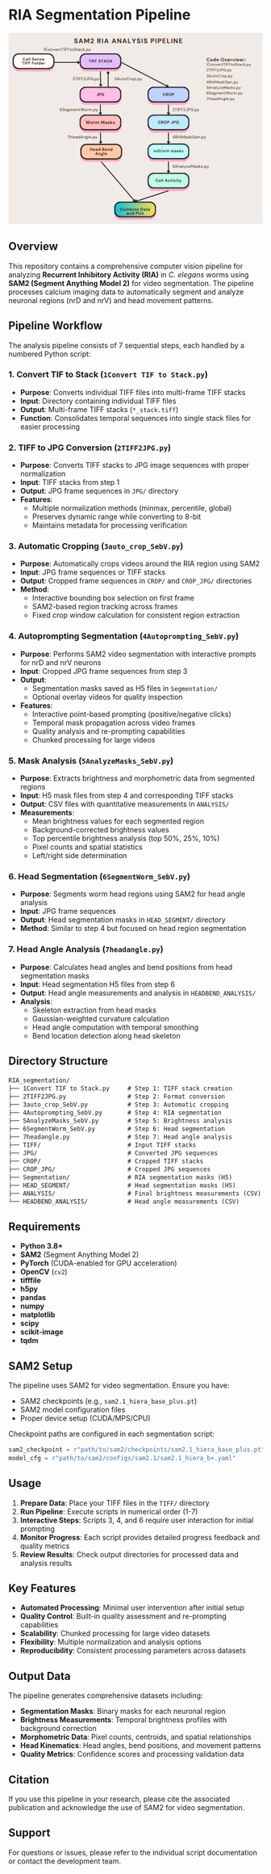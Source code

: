 # RIA Segmentation Pipeline

![Workflow Overview](workflow.png)

## Overview

This repository contains a comprehensive computer vision pipeline for analyzing **Recurrent Inhibitory Activity (RIA)** in *C. elegans* worms using **SAM2 (Segment Anything Model 2)** for video segmentation. The pipeline processes calcium imaging data to automatically segment and analyze neuronal regions (nrD and nrV) and head movement patterns.

## Pipeline Workflow

The analysis pipeline consists of 7 sequential steps, each handled by a numbered Python script:

### 1. **Convert TIF to Stack** (`1Convert TIF to Stack.py`)
- **Purpose**: Converts individual TIFF files into multi-frame TIFF stacks
- **Input**: Directory containing individual TIFF files
- **Output**: Multi-frame TIFF stacks (`*_stack.tiff`)
- **Function**: Consolidates temporal sequences into single stack files for easier processing

### 2. **TIFF to JPG Conversion** (`2TIFF2JPG.py`)
- **Purpose**: Converts TIFF stacks to JPG image sequences with proper normalization
- **Input**: TIFF stacks from step 1
- **Output**: JPG frame sequences in `JPG/` directory
- **Features**: 
  - Multiple normalization methods (minmax, percentile, global)
  - Preserves dynamic range while converting to 8-bit
  - Maintains metadata for processing verification

### 3. **Automatic Cropping** (`3auto_crop_SebV.py`)
- **Purpose**: Automatically crops videos around the RIA region using SAM2
- **Input**: JPG frame sequences or TIFF stacks
- **Output**: Cropped frame sequences in `CROP/` and `CROP_JPG/` directories
- **Method**: 
  - Interactive bounding box selection on first frame
  - SAM2-based region tracking across frames
  - Fixed crop window calculation for consistent region extraction

### 4. **Autoprompting Segmentation** (`4Autoprompting_SebV.py`)
- **Purpose**: Performs SAM2 video segmentation with interactive prompts for nrD and nrV neurons
- **Input**: Cropped JPG frame sequences from step 3
- **Output**: 
  - Segmentation masks saved as H5 files in `Segmentation/`
  - Optional overlay videos for quality inspection
- **Features**:
  - Interactive point-based prompting (positive/negative clicks)
  - Temporal mask propagation across video frames
  - Quality analysis and re-prompting capabilities
  - Chunked processing for large videos

### 5. **Mask Analysis** (`5AnalyzeMasks_SebV.py`)
- **Purpose**: Extracts brightness and morphometric data from segmented regions
- **Input**: H5 mask files from step 4 and corresponding TIFF stacks
- **Output**: CSV files with quantitative measurements in `ANALYSIS/`
- **Measurements**:
  - Mean brightness values for each segmented region
  - Background-corrected brightness values
  - Top percentile brightness analysis (top 50%, 25%, 10%)
  - Pixel counts and spatial statistics
  - Left/right side determination

### 6. **Head Segmentation** (`6SegmentWorm_SebV.py`)
- **Purpose**: Segments worm head regions using SAM2 for head angle analysis
- **Input**: JPG frame sequences
- **Output**: Head segmentation masks in `HEAD_SEGMENT/` directory
- **Method**: Similar to step 4 but focused on head region segmentation

### 7. **Head Angle Analysis** (`7headangle.py`)
- **Purpose**: Calculates head angles and bend positions from head segmentation masks
- **Input**: Head segmentation H5 files from step 6
- **Output**: Head angle measurements and analysis in `HEADBEND_ANALYSIS/`
- **Analysis**:
  - Skeleton extraction from head masks
  - Gaussian-weighted curvature calculation
  - Head angle computation with temporal smoothing
  - Bend location detection along head skeleton

## Directory Structure

```
RIA_segmentation/
├── 1Convert TIF to Stack.py     # Step 1: TIFF stack creation
├── 2TIFF2JPG.py                 # Step 2: Format conversion
├── 3auto_crop_SebV.py           # Step 3: Automatic cropping
├── 4Autoprompting_SebV.py       # Step 4: RIA segmentation
├── 5AnalyzeMasks_SebV.py        # Step 5: Brightness analysis
├── 6SegmentWorm_SebV.py         # Step 6: Head segmentation
├── 7headangle.py                # Step 7: Head angle analysis
├── TIFF/                        # Input TIFF stacks
├── JPG/                         # Converted JPG sequences
├── CROP/                        # Cropped TIFF stacks
├── CROP_JPG/                    # Cropped JPG sequences
├── Segmentation/                # RIA segmentation masks (H5)
├── HEAD_SEGMENT/                # Head segmentation masks (H5)
├── ANALYSIS/                    # Final brightness measurements (CSV)
└── HEADBEND_ANALYSIS/           # Head angle measurements (CSV)
```

## Requirements

- **Python 3.8+**
- **SAM2** (Segment Anything Model 2)
- **PyTorch** (CUDA-enabled for GPU acceleration)
- **OpenCV** (`cv2`)
- **tifffile**
- **h5py**
- **pandas**
- **numpy**
- **matplotlib**
- **scipy**
- **scikit-image**
- **tqdm**

## SAM2 Setup

The pipeline uses SAM2 for video segmentation. Ensure you have:
- SAM2 checkpoints (e.g., `sam2.1_hiera_base_plus.pt`)
- SAM2 model configuration files
- Proper device setup (CUDA/MPS/CPU)

Checkpoint paths are configured in each segmentation script:
```python
sam2_checkpoint = r"path/to/sam2/checkpoints/sam2.1_hiera_base_plus.pt"
model_cfg = r"path/to/sam2/configs/sam2.1/sam2.1_hiera_b+.yaml"
```

## Usage

1. **Prepare Data**: Place your TIFF files in the `TIFF/` directory
2. **Run Pipeline**: Execute scripts in numerical order (1-7)
3. **Interactive Steps**: Scripts 3, 4, and 6 require user interaction for initial prompting
4. **Monitor Progress**: Each script provides detailed progress feedback and quality metrics
5. **Review Results**: Check output directories for processed data and analysis results

## Key Features

- **Automated Processing**: Minimal user intervention after initial setup
- **Quality Control**: Built-in quality assessment and re-prompting capabilities
- **Scalability**: Chunked processing for large video datasets
- **Flexibility**: Multiple normalization and analysis options
- **Reproducibility**: Consistent processing parameters across datasets

## Output Data

The pipeline generates comprehensive datasets including:
- **Segmentation Masks**: Binary masks for each neuronal region
- **Brightness Measurements**: Temporal brightness profiles with background correction
- **Morphometric Data**: Pixel counts, centroids, and spatial relationships
- **Head Kinematics**: Head angles, bend positions, and movement patterns
- **Quality Metrics**: Confidence scores and processing validation data

## Citation

If you use this pipeline in your research, please cite the associated publication and acknowledge the use of SAM2 for video segmentation.

## Support

For questions or issues, please refer to the individual script documentation or contact the development team.
